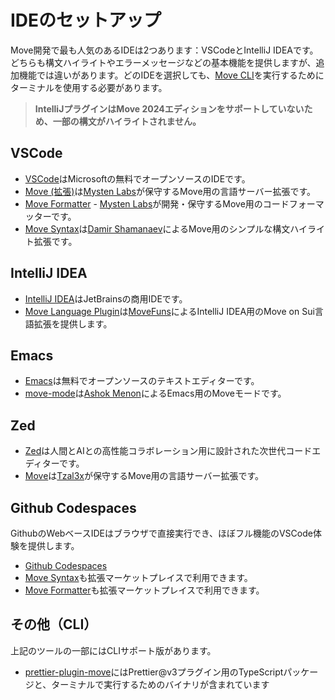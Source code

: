 # IDEのセットアップ

Move開発で最も人気のあるIDEは2つあります：VSCodeとIntelliJ IDEAです。どちらも構文ハイライトやエラーメッセージなどの基本機能を提供しますが、追加機能では違いがあります。どのIDEを選択しても、[Move CLI](./install-sui.md)を実行するためにターミナルを使用する必要があります。

> **IntelliJプラグインはMove 2024エディションをサポートしていないため、一部の構文がハイライトされません。**

## VSCode

- [VSCode](https://code.visualstudio.com/)はMicrosoftの無料でオープンソースのIDEです。
- [Move (拡張)](https://marketplace.visualstudio.com/items?itemName=mysten.move)は[Mysten Labs](https://mystenlabs.com)が保守するMove用の言語サーバー拡張です。
- [Move Formatter](https://marketplace.visualstudio.com/items?itemName=mysten.prettier-move) - [Mysten Labs](https://mystenlabs.com)が開発・保守するMove用のコードフォーマッターです。
- [Move Syntax](https://marketplace.visualstudio.com/items?itemName=damirka.move-syntax)は[Damir Shamanaev](https://github.com/damirka/)によるMove用のシンプルな構文ハイライト拡張です。

## IntelliJ IDEA

- [IntelliJ IDEA](https://www.jetbrains.com/idea/)はJetBrainsの商用IDEです。
- [Move Language Plugin](https://plugins.jetbrains.com/plugin/23301-sui-move-language)は[MoveFuns](https://movefuns.org/)によるIntelliJ IDEA用のMove on Sui言語拡張を提供します。

## Emacs

- [Emacs](https://www.gnu.org/software/emacs/)は無料でオープンソースのテキストエディターです。
- [move-mode](https://github.com/amnn/move-mode)は[Ashok Menon](https://github.com/amnn)によるEmacs用のMoveモードです。

## Zed

- [Zed](https://zed.dev/)は人間とAIとの高性能コラボレーション用に設計された次世代コードエディターです。
- [Move](https://github.com/Tzal3x/move-zed-extension)は[Tzal3x](https://github.com/Tzal3x)が保守するMove用の言語サーバー拡張です。

## Github Codespaces

GithubのWebベースIDEはブラウザで直接実行でき、ほぼフル機能のVSCode体験を提供します。

- [Github Codespaces](https://github.com/features/codespaces)
- [Move Syntax](https://marketplace.visualstudio.com/items?itemName=damirka.move-syntax)も拡張マーケットプレイスで利用できます。
- [Move Formatter](https://marketplace.visualstudio.com/items?itemName=mysten.prettier-move)も拡張マーケットプレイスで利用できます。

## その他（CLI）

上記のツールの一部にはCLIサポート版があります。

- [prettier-plugin-move](https://www.npmjs.com/package/@mysten/prettier-plugin-move)にはPrettier@v3プラグイン用のTypeScriptパッケージと、ターミナルで実行するためのバイナリが含まれています
